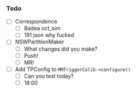 ### Todo

- [ ] Correspondence
  - [ ] Badea oct_sim
  - [ ] 191 json why fucked
- [ ] NSWPartitionMaker
  - [ ] What changes did you make?
  - [ ] Push!
  - [ ] MR!
- [ ] Add TPConfig to `MMTriggerCalib->configure()`
  - [ ] Can you test today?
  - [ ] 18:00
